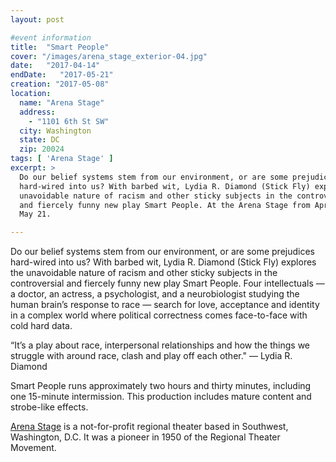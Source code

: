 ```yaml
---
layout: post

#event information
title:  "Smart People"
cover: "/images/arena_stage_exterior-04.jpg"
date:   "2017-04-14"
endDate:   "2017-05-21"
creation: "2017-05-08"
location:
  name: "Arena Stage"
  address:
    - "1101 6th St SW"
  city: Washington
  state: DC
  zip: 20024
tags: [ 'Arena Stage' ]
excerpt: >
  Do our belief systems stem from our environment, or are some prejudices
  hard-wired into us? With barbed wit, Lydia R. Diamond (Stick Fly) explores the
  unavoidable nature of racism and other sticky subjects in the controversial
  and fiercely funny new play Smart People. At the Arena Stage from April 14 to
  May 21.

---
```


Do our belief systems stem from our environment, or are some prejudices
hard-wired into us? With barbed wit, Lydia R. Diamond (Stick Fly) explores the
unavoidable nature of racism and other sticky subjects in the controversial and
fiercely funny new play Smart People. Four intellectuals — a doctor, an actress,
a psychologist, and a neurobiologist studying the human brain’s response to race —
search for love, acceptance and identity in a complex world where political
correctness comes face-to-face with cold hard data.

“It’s a play about race, interpersonal relationships and how the things we
struggle with around race, clash and play off each other." — Lydia R. Diamond

Smart People runs approximately two hours and thirty minutes, including one
15-minute intermission. This production includes mature content and strobe-like
effects.

[Arena Stage](http://arenastage.org/) is a not-for-profit regional theater based
in Southwest, Washington, D.C. It was a pioneer in 1950 of the Regional Theater
Movement.
